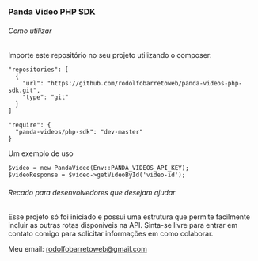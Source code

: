 ### Panda Video PHP SDK

###### Como utilizar

Importe este repositório no seu projeto utilizando o composer:

```
"repositories": [
  {
    "url": "https://github.com/rodolfobarretoweb/panda-videos-php-sdk.git",
    "type": "git"
  }
]
```

```
"require": {
  "panda-videos/php-sdk": "dev-master"
}
```

Um exemplo de uso
```
$video = new PandaVideo(Env::PANDA_VIDEOS_API_KEY);
$videoResponse = $video->getVideoById('video-id');
```

###### Recado para desenvolvedores que desejam ajudar
Esse projeto só foi iniciado e possui uma estrutura que permite facilmente incluir as outras rotas disponíveis na API. Sinta-se livre para entrar em contato comigo para solicitar informações em como colaborar.

Meu email: rodolfobarretoweb@gmail.com